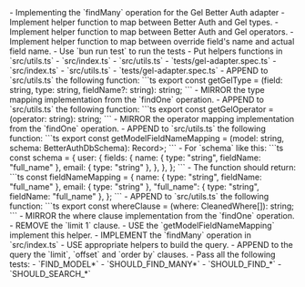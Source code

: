<high-level-objective>
- Implementing the `findMany` operation for the Gel Better Auth adapter
</high-level-objective>

<mid-level-objective>
- Implement helper function to map between Better Auth and Gel types.
- Implement helper function to map between Better Auth and Gel operators.
- Implement helper function to map between override field's name and actual field name.
</mid-level-objective>

<implementation-notes>
- Use `bun run test` to run the tests
- Put helpers functions in `src/utils.ts`
</implementation-notes>

<beginning-context>
- `src/index.ts`
- `src/utils.ts`
- `tests/gel-adapter.spec.ts`
</beginning-context>

<ending-context>
- `src/index.ts`
- `src/utils.ts`
- `tests/gel-adapter.spec.ts`
</ending-context>

<low-level-tasks instruction="execute the following tasks in order">
  <task title="type mapping helper">
    - APPEND to `src/utils.ts` the following function:
    ```ts
    export const getGelType = (field: string, type: string, fieldName?: string): string;
    ```
    - MIRROR the type mapping implementation from the `findOne` operation.
  </task>
  <task title="operator mapping helper">
    - APPEND to `src/utils.ts` the following function:
    ```ts
    export const getGelOperator = (operator: string): string;
    ```
    - MIRROR the operator mapping implementation from the `findOne` operation.
  </task>
  <task title="field name mapping helper">
    - APPEND to `src/utils.ts` the following function:
    ```ts
    export const getModelFieldNameMapping = (model: string, schema: BetterAuthDbSchema): Record<string, FieldAttribute<FieldType>>;
    ```
    - For `schema` like this:
    ```ts
    const schema = {
      user: {
        fields: {
          name: { type: "string", fieldName: "full_name" },
          email: { type: "string" },
        },
      },
    };
    ```
    - The function should return:
    ```ts
    const fieldNameMapping = {
      name: { type: "string", fieldName: "full_name" },
      email: { type: "string" },
      "full_name": { type: "string", fieldName: "full_name" },
    };
    ```
  </task>
  <task title="where clause helper">
    - APPEND to `src/utils.ts` the following function:
    ```ts
    export const whereClause = (where: CleanedWhere[]): string;
    ```
    - MIRROR the where clause implementation from the `findOne` operation.
    - REMOVE the `limit 1` clause.
    - USE the `getModelFieldNameMapping` implement this helper.
  </task>
  <task title="find many operation">
    - IMPLEMENT the `findMany` operation in `src/index.ts`
    - USE appropriate helpers to build the query.
    - APPEND to the query the `limit`, `offset` and `order by` clauses.
  </task>
</low-level-tasks>

<success-criteria>
- Pass all the following tests:
  - `FIND_MODEL*`
  - `SHOULD_FIND_MANY*`
  - `SHOULD_FIND_*`
  - `SHOULD_SEARCH_*`
</success-criteria>